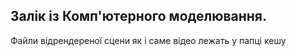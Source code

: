 ## Залік із Комп'ютерного моделювання.
Файли відрендереної сцени як і саме відео лежать у папці кешу
